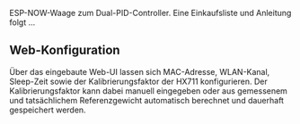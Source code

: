 ESP-NOW-Waage zum Dual-PID-Controller.
Eine Einkaufsliste und Anleitung folgt ...

## Web-Konfiguration

Über das eingebaute Web-UI lassen sich MAC-Adresse, WLAN-Kanal, Sleep-Zeit sowie der Kalibrierungsfaktor der HX711 konfigurieren. Der Kalibrierungsfaktor kann dabei manuell eingegeben oder aus gemessenem und tatsächlichem Referenzgewicht automatisch berechnet und dauerhaft gespeichert werden.

